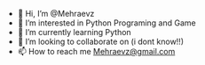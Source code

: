 - 👋 Hi, I’m @Mehraevz
- 👀 I’m interested in Python Programing and Game
- 🌱 I’m currently learning Python
- 💞️ I’m looking to collaborate on (i dont know!!)
- 📫 How to reach me Mehraevz@gmail.com

<!---
Mehraevz/Mehraevz is a ✨ special ✨ repository because its `README.md` (this file) appears on your GitHub profile.
You can click the Preview link to take a look at your changes.
--->
